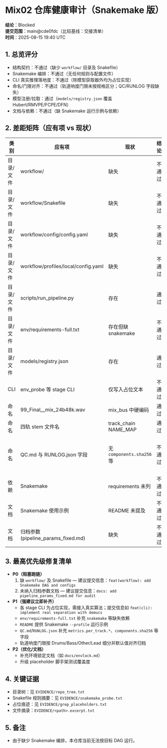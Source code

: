 # Mix02 仓库健康审计（Snakemake 版）

**结论**：Blocked  
**提交范围**：main@cde0fdc（比较基线：交接清单）  
**时间**：2025-08-15 19:40 UTC

## 1. 总览评分
- 结构契约：不通过（缺少 `workflow/` 目录及 Snakefile）
- Snakemake 编排：不通过（无任何规则与配置文件）
- CLI 真实推理落地度：不通过（除模型获取器外均为占位实现）
- 命名/门限对齐：不通过（轨道响度门限未按规格区分；QC/RUNLOG 字段缺失）
- 模型注册/拉取：通过（`models/registry.json` 覆盖 Hubert/RMVPE/FCPE/DFN）
- 文档与依赖：不通过（缺 Snakemake 运行示例与依赖）

## 2. 差距矩阵（应有项 vs 现状）
| 类别 | 应有项 | 现状 | 结论 | 证据 |
|---|---|---|---|---|
| 目录/文件 | workflow/ | 缺失 | 不通过 | `ls workflow` 报错【714c14†L1-L3】 |
| 目录/文件 | workflow/Snakefile | 缺失 | 不通过 | 同上 |
| 目录/文件 | workflow/config/config.yaml | 缺失 | 不通过 | 同上 |
| 目录/文件 | workflow/profiles/local/config.yaml | 缺失 | 不通过 | 同上 |
| 目录/文件 | scripts/run_pipeline.py | 存在 | 通过 | 【F:scripts/run_pipeline.py†L1-L40】 |
| 目录/文件 | env/requirements-full.txt | 存在但缺 snakemake | 不通过 | `rg snakemake` 无结果【2755c1†L1-L2】 |
| 目录/文件 | models/registry.json | 存在 | 通过 | 【F:models/registry.json†L1-L21】 |
| CLI | env_probe 等 stage CLI | 仅写入占位文本 | 不通过 | 如 `bin/prep_audio.py`【F:bin/prep_audio.py†L18-L22】 |
| 命名 | 99_Final_<Song>_mix_24b48k.wav | mix_bus 中硬编码 | 通过 | 【F:bin/mix_bus.py†L19-L20】 |
| 命名 | 四轨 stem 文件名 | track_chain NAME_MAP | 通过 | 【F:bin/track_chain.py†L5-L10】 |
| 命名 | QC.md 与 RUNLOG.json 字段 | 无 `components.sha256` 等 | 不通过 | `qc_report`、`finalize_run` 仅写占位【F:bin/qc_report.py†L19-L21】【F:bin/finalize_run.py†L26-L28】 |
| 依赖 | Snakemake | requirements 未列 | 不通过 | 【2755c1†L1-L2】 |
| 文档 | Snakemake 使用示例 | README 未提及 | 不通过 | 【F:README.md†L13-L24】 |
| 文档 | 归档参数 (pipeline_params_fixed.md) | 缺失 | 不通过 | 目录无该文件【25b2d2†L1-L40】 |

## 3. 最高优先级修复清单
- **P0（阻塞跑链）**  
  1) 缺 `workflow/` 及 Snakefile — 建议提交信息：`feat(workflow): add Snakemake DAG and configs`  
  2) 未纳入归档参数文档 — 建议提交信息：`docs: add pipeline_params_fixed.md for audit`  
- **P1（强建议立即补齐）**  
  - 各 stage CLI 为占位实现，需接入真实算法；提交信息如 `feat(cli): implement real separation with demucs`  
  - `env/requirements-full.txt` 补充 `snakemake` 等缺失依赖  
  - `README` 提供 Snakemake `--profile` 运行示例  
  - `QC.md`/`RUNLOG.json` 补充 `metrics.per_track.*`、`components.sha256` 等字段  
  - 轨道响度门限按 Drums/Bass/Other/Lead 细分并默认值对齐归档  
- **P2（优化/文档）**  
  - 补充环境锁定文档（如 `docs/envlock.md`）  
  - 升级 placeholder 脚手架测试覆盖度

## 4. 关键证据
- 目录树：见 `EVIDENCE/repo_tree.txt`
- Snakefile 规则摘要：见 `EVIDENCE/snakemake_probe.txt`
- 占位痕迹：见 `EVIDENCE/grep_placeholders.txt`
- 文件摘录：`EVIDENCE/<path>.excerpt.txt`

## 5. 备注
- 由于缺少 Snakemake 编排，本仓库当前无法按目标 DAG 运行。
